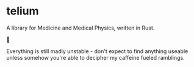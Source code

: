 # telium
A library for Medicine and Medical Physics, written in Rust.

:microscope:

Everything is still  madly unstable - don't expect to find anything useable unless somehow you're able to decipher my caffeine fueled ramblings.
